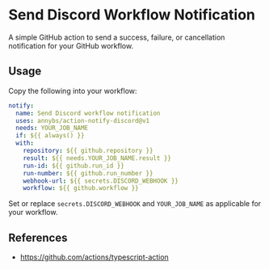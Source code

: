 # Send Discord Workflow Notification

A simple GitHub action to send a success, failure, or cancellation notification for your GitHub workflow.

## Usage

Copy the following into your workflow:

```yaml
notify:
  name: Send Discord workflow notification
  uses: annybs/action-notify-discord@v1
  needs: YOUR_JOB_NAME
  if: ${{ always() }}
  with:
    repository: ${{ github.repository }}
    result: ${{ needs.YOUR_JOB_NAME.result }}
    run-id: ${{ github.run_id }}
    run-number: ${{ github.run_number }}
    webhook-url: ${{ secrets.DISCORD_WEBHOOK }}
    workflow: ${{ github.workflow }}
```

Set or replace `secrets.DISCORD_WEBHOOK` and `YOUR_JOB_NAME` as applicable for your workflow.

## References

- <https://github.com/actions/typescript-action>
